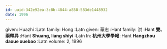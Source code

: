 ```yaml
---
id: uuid-342e92ea-3c8b-4844-a858-583de1448932
date: 1996
---
```


given: Huazhi :Latn
family: Hong :Latn
given: 華志 :Hant
family: 洪 :Hant
**雙、兩釋异** :Hant
**Shuang, liang shiyi** :Latn
In: 
**杭州大學學報** :Hant
**Hangzhou daxue xuebao** :Latn
volume: 2, 1996